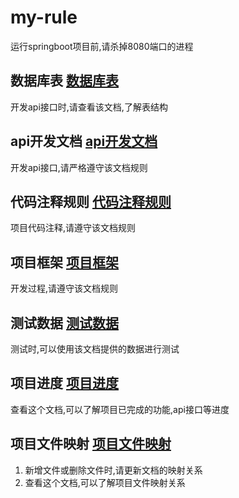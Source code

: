 # my-rule
运行springboot项目前,请杀掉8080端口的进程
## 数据库表 [数据库表](./数据库表.md)
开发api接口时,请查看该文档,了解表结构

## api开发文档 [api开发文档](../api开发文档.md)
开发api接口,请严格遵守该文档规则

## 代码注释规则 [代码注释规则](./代码注释规则.md)
项目代码注释,请遵守该文档规则

## 项目框架 [项目框架](./项目框架规则.md)
开发过程,请遵守该文档规则

## 测试数据 [测试数据](./测试数据.md)
测试时,可以使用该文档提供的数据进行测试

## 项目进度 [项目进度](./项目进度.md)
查看这个文档,可以了解项目已完成的功能,api接口等进度

## 项目文件映射 [项目文件映射](./项目文件映射.md)
1. 新增文件或删除文件时,请更新文档的映射关系
2. 查看这个文档,可以了解项目文件映射关系
